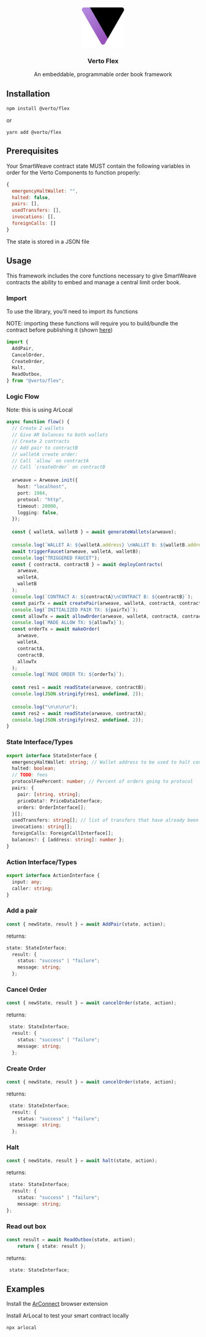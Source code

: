 <p align="center" id="title">
  <img src="https://raw.githubusercontent.com/useverto/design/master/logo/logo_light.svg" alt="Verto logo (light version)" width="110" />

  <h3 align="center">Verto Flex</h3>

  <p align="center">
    An embeddable, programmable order book framework
  </p>
</p>

## Installation

```sh
npm install @verto/flex
```

or

```
yarn add @verto/flex
```

## Prerequisites

Your SmartWeave contract state MUST contain the following variables in order for the Verto Components to function properly:

```js
{
  emergencyHaltWallet: "",
  halted: false,
  pairs: [],
  usedTransfers: [],
  invocations: [],
  foreignCalls: []
}
```
The state is stored in a JSON file

## Usage

This framework includes the core functions necessary to give SmartWeave contracts the ability to embed and manage a central limit order book.

### Import

To use the library, you'll need to import its functions

NOTE: importing these functions will require you to build/bundle the contract before publishing it (shown [here](https://github.com/t8/verto-flex-example/blob/main/build.js#L4))


```ts
import {
  AddPair,
  CancelOrder,
  CreateOrder,
  Halt,
  ReadOutbox,
} from "@verto/flex";
```

### Logic Flow

Note: this is using ArLocal

```ts
async function flow() {
  // Create 2 wallets
  // Give AR balances to both wallets
  // Create 2 contracts
  // Add pair to contractB
  // walletA create order:
  // Call `allow` on contractA
  // Call `createOrder` on contractB

  arweave = Arweave.init({
    host: "localhost",
    port: 1984,
    protocol: "http",
    timeout: 20000,
    logging: false,
  });

  const { walletA, walletB } = await generateWallets(arweave);

  console.log(`WALLET A: ${walletA.address} \nWALLET B: ${walletB.address}`);
  await triggerFaucet(arweave, walletA, walletB);
  console.log("TRIGGERED FAUCET");
  const { contractA, contractB } = await deployContracts(
    arweave,
    walletA,
    walletB
  );
  console.log(`CONTRACT A: ${contractA}\nCONTRACT B: ${contractB}`);
  const pairTx = await createPair(arweave, walletA, contractA, contractB);
  console.log(`INITIALIZED PAIR TX: ${pairTx}`);
  const allowTx = await allowOrder(arweave, walletA, contractA, contractB);
  console.log(`MADE ALLOW TX: ${allowTx}`);
  const orderTx = await makeOrder(
    arweave,
    walletA,
    contractA,
    contractB,
    allowTx
  );
  console.log(`MADE ORDER TX: ${orderTx}`);

  const res1 = await readState(arweave, contractB);
  console.log(JSON.stringify(res1, undefined, 2));

  console.log("\n\n\n\n");
  const res2 = await readState(arweave, contractA);
  console.log(JSON.stringify(res2, undefined, 2));
}
```

### State Interface/Types

```ts
export interface StateInterface {
  emergencyHaltWallet: string; // Wallet address to be used to halt contract in the event of an emergency
  halted: boolean;
  // TODO: fees
  protocolFeePercent: number; // Percent of orders going to protocol
  pairs: {
    pair: [string, string];
    priceData?: PriceDataInterface;
    orders: OrderInterface[];
  }[];
  usedTransfers: string[]; // list of transfers that have already been used by an order
  invocations: string[];
  foreignCalls: ForeignCallInterface[];
  balances?: { [address: string]: number };
}
```

### Action Interface/Types

```ts
export interface ActionInterface {
  input: any;
  caller: string;
}
```

### Add a pair

```ts
const { newState, result } = await AddPair(state, action);
```

returns: 

```ts
state: StateInterface;
  result: {
    status: "success" | "failure";
    message: string;
  };
```

### Cancel Order

```ts
const { newState, result } = await cancelOrder(state, action);
```

returns: 

```ts
 state: StateInterface;
  result: {
    status: "success" | "failure";
    message: string;
  };
```

### Create Order

```ts
const { newState, result } = await cancelOrder(state, action);
```

returns: 

```ts
 state: StateInterface;
  result: {
    status: "success" | "failure";
    message: string;
  };
```

### Halt

```ts
const { newState, result } = await halt(state, action);
```

returns: 

```ts
 state: StateInterface;
  result: {
    status: "success" | "failure";
    message: string;
};
```
  
### Read out box

```ts
const result = await ReadOutbox(state, action);
    return { state: result };
```

returns:

```ts
 state: StateInterface;
```


## Examples

Install the [ArConnect](https://www.arconnect.io/) browser extension

Install ArLocal to test your smart contract locally
```
npx arlocal
```